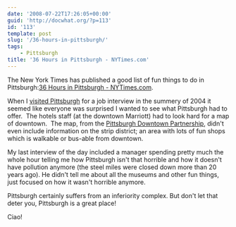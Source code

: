 ```yaml
---
date: '2008-07-22T17:26:05+00:00'
guid: 'http://docwhat.org/?p=113'
id: '113'
template: post
slug: '/36-hours-in-pittsburgh/'
tags:
    - Pittsburgh
title: '36 Hours in Pittsburgh - NYTimes.com'
---
```


The New York Times has published a good list of fun things to do in
Pittsburgh:[36 Hours in Pittsburgh - NYTimes.com](http://travel.nytimes.com/2008/07/06/travel/06hours.html?scp=4&sq=pittsbur).

When I
[visited Pittsburgh](https://www.flickr.com/photos/docwhat/2285905669/in/set-72157603971546995/ 'Photos of my visit in Pittsburgh')
for a job interview in the summery of 2004 it seemed like everyone was
surprised I wanted to see what Pittsburgh had to offer.  The hotels staff (at
the downtown Marriott) had to look hard for a map of downtown.  The map, from
the [Pittsburgh Downtown Partnership](http://www.downtownpittsburgh.com/),
didn't even include information on the strip district; an area with lots of
fun shops which is walkable or bus-able from downtown.

My last interview of the day included a manager spending pretty much the whole
hour telling me how Pittsburgh isn't that horrible and how it doesn't have
pollution anymore (the steel miles were closed down more than 20 years ago).
He didn't tell me about all the museums and other fun things, just focused on
how it wasn't horrible anymore.

Pittsburgh certainly suffers from an inferiority complex. But don't let that
deter you, Pittsburgh is a great place!

Ciao!
